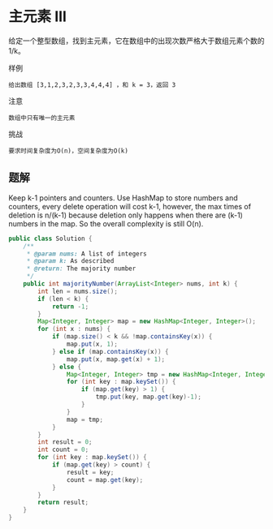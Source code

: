 # 主元素 III

给定一个整型数组，找到主元素，它在数组中的出现次数严格大于数组元素个数的1/k。

样例

    给出数组 [3,1,2,3,2,3,3,4,4,4] ，和 k = 3，返回 3

注意

    数组中只有唯一的主元素

挑战

    要求时间复杂度为O(n)，空间复杂度为O(k)

## 题解

Keep k-1 pointers and counters. Use HashMap to store numbers and counters, every delete operation will cost k-1, however, the max times of deletion is n/(k-1) because deletion only happens when there are (k-1) numbers in the map. So the overall complexity is still O(n).

```java
public class Solution {
    /**
     * @param nums: A list of integers
     * @param k: As described
     * @return: The majority number
     */
    public int majorityNumber(ArrayList<Integer> nums, int k) {
        int len = nums.size();
        if (len < k) {
            return -1;
        }
        Map<Integer, Integer> map = new HashMap<Integer, Integer>();
        for (int x : nums) {
            if (map.size() < k && !map.containsKey(x)) {
                map.put(x, 1);
            } else if (map.containsKey(x)) {
                map.put(x, map.get(x) + 1);
            } else {
                Map<Integer, Integer> tmp = new HashMap<Integer, Integer>();
                for (int key : map.keySet()) {
                    if (map.get(key) > 1) {
                        tmp.put(key, map.get(key)-1);
                    }
                }
                map = tmp;
            }
        }
        int result = 0;
        int count = 0;
        for (int key : map.keySet()) {
            if (map.get(key) > count) {
                result = key;
                count = map.get(key);
            }
        }
        return result;
    }
}


```